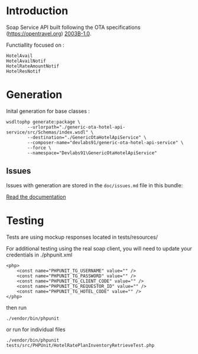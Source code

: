 Introduction
============

Soap Service API built following the OTA specifications (https://opentravel.org) [2003B-1.0](http://opentravelmodel.net/pubs/specifications/Specifications.html?spec=2003B).

Functiallity focused on :

    HotelAvail
    HotelAvailNotif
    HotelRateAmountNotif
    HotelResNotif

Generation
==========

Inital generation for base classes :

    wsdltophp generate:package \
            --urlorpath="./generic-ota-hotel-api-service/src/Schemas/index.wsdl" \
            --destination="./GenericOtaHotelApiService" \
            --composer-name="devlabs91/generic-ota-hotel-api-service" \
            --force \
            --namespace="Devlabs91\GenericOtaHotelApiService"

Issues
------

Issues with generation are stored in the `doc/issues.md` file in this bundle:

[Read the documentation](https://github.com/devlabs91/generic-ota-hotel-api-service/blob/master/doc/issues.md)

Testing
=======

Tests are using mockup responses located in tests/resources/

For additional testing using the real soap client, you will need to update your credentials in ./phpunit.xml

    <php>
        <const name="PHPUNIT_TG_USERNAME" value="" />
        <const name="PHPUNIT_TG_PASSWORD" value="" />
        <const name="PHPUNIT_TG_CLIENT_CODE" value="" />
        <const name="PHPUNIT_TG_REQUESTOR_ID" value="" />
        <const name="PHPUNIT_TG_HOTEL_CODE" value="" />
    </php>

then run
    
    ./vendor/bin/phpunit 
    
or run for individual files

    ./vendor/bin/phpunit tests/src/PHPUnit/HotelRatePlanInventoryRetrieveTest.php
